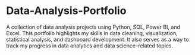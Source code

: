 # Data-Analysis-Portfolio
A collection of data analysis projects using Python, SQL, Power BI, and Excel. This portfolio highlights my skills in data cleaning, visualization, statistical analysis, and dashboard development. It also serves as a way to track my progress in data analytics and data science–related topics.
